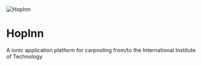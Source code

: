 ![HopInn](https://i.ibb.co/Tb3vJqp/hop-inn.png)


# HopInn
A ionic application platform for carpooling from/to the International Institute of Technology
